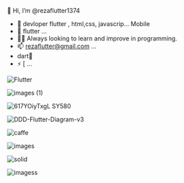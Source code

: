 
 👋 Hi, I’m @rezaflutter1374
- 👀 devloper flutter , html,css, javascrip... Mobile 
- 🌱  flutter ...
- 🧑‍💻 Always looking to learn and improve in programming.
- 📫 rezaflutter@gmail.com  ...
- dart💪
- ⚡ [ ...


![Flutter](https://github.com/user-attachments/assets/1f9b1b19-c9d9-4555-bcf4-ee5d30ac370a)






![images (1)](https://github.com/user-attachments/assets/b4d998bf-ad9a-4636-9bab-0630d4f80811)





![617YOiyTxgL _SY580_](https://github.com/user-attachments/assets/e7ed482d-e44f-461f-93eb-6b3496c901ee)















![DDD-Flutter-Diagram-v3](https://github.com/user-attachments/assets/531ad9a2-f8df-4ccc-a76f-861cef9b7fa9)















![caffe](https://github.com/user-attachments/assets/128d44bf-642e-440a-ac69-35bc9a759dc5)

















![images](https://github.com/user-attachments/assets/b425aae8-3834-4015-9485-f7ef8c0d0400)










![solid](https://github.com/user-attachments/assets/83ca4919-00b8-4e0e-97c3-c7316db68f2a)








![imagess](https://github.com/user-attachments/assets/6f2c7033-c7db-4aa3-9bd0-ff42e158aa1a)












